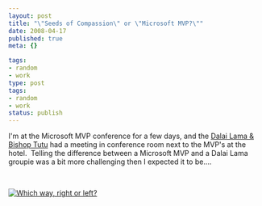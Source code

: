 ```yaml
---
layout: post
title: "\"Seeds of Compassion\" or \"Microsoft MVP?\""
date: 2008-04-17
published: true
meta: {}

tags:
- random
- work
type: post
tags:
- random
- work
status: publish
---
```



I'm at the Microsoft MVP conference for a few days, and the [Dalai Lama & Bishop Tutu](http://seattletimes.nwsource.com/html/localnews/2004351882_dalailama16m.html) had a meeting in conference room next to the MVP's at the hotel.  Telling the difference between a Microsoft MVP and a Dalai Lama groupie was a bit more challenging then I expected it to be....



 



[![Which way, right or left?](http://media.eick.us/2011/05/2416442187_43063c56d9.jpg)](http://www.flickr.com/photos/andreweick/2416442187/ "Which way, right or left? by AndrewEick, on Flickr")

